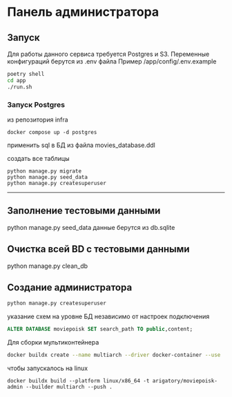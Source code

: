 # Панель администратора

## Запуск

Для работы данного сервиса требуется Postgres и S3. Переменные конфигураций берутся из .env файла
Пример /app/config/.env.example

```bash
poetry shell
cd app
./run.sh
```

### Запуск Postgres
из репозитория infra
```
docker compose up -d postgres
```

применить sql в БД из файла movies_database.ddl

создать все таблицы

```
python manage.py migrate
python manage.py seed_data
python manage.py createsuperuser
```


------
## Заполнение тестовыми данными

python manage.py seed_data
данные берутся из db.sqlite

## Очистка всей BD с тестовыми данными

python manage.py clean_db

## Создание администратора

```bash
python manage.py createsuperuser
```


указание схем на уровне БД независимо от настроек подключения

```sql
ALTER DATABASE moviepoisk SET search_path TO public,content;
```

Для сборки мультиконтейнера

```bash
docker buildx create --name multiarch --driver docker-container --use
```

чтобы запускалось на linux

`docker buildx build --platform linux/x86_64 -t arigatory/moviepoisk-admin --builder multiarch --push .`